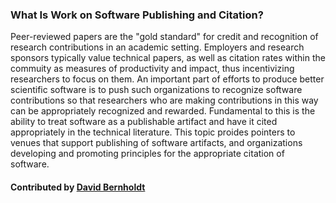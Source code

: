 ### What Is Work on Software Publishing and Citation?

Peer-reviewed papers are the "gold standard" for credit and recognition of research contributions in an academic setting.  Employers and research sponsors typically value technical papers, as well as citation rates within the commuity as measures of productivity and impact, thus incentivizing researchers to focus on them.  An important part of efforts to produce better scientific software is to push such organizations to recognize software contributions so that researchers who are making contributions in this way can be appropriately recognized and rewarded.  Fundamental to this is the ability to treat software as a publishable artifact and have it cited appropriately in the technical literature.  This topic proides pointers to venues that support publishing of software artifacts, and organizations developing and promoting principles for the appropriate citation of software.


#### Contributed by [David Bernholdt](https://github.com/bernhold)
